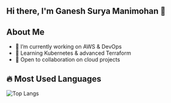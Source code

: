 ## Hi there, I'm Ganesh Surya Manimohan 👋

## About Me
- 🔭 I’m currently working on AWS & DevOps
- 🌱 Learning Kubernetes & advanced Terraform
- 👯 Open to collaboration on cloud projects
## 🔥 Most Used Languages  
![Top Langs](https://github-readme-stats.vercel.app/api/top-langs/?username=GaneshSuryaManimohan&layout=compact&theme=radical)


